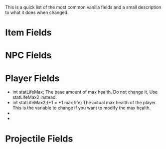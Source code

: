 This is a quick list of the most common vanilla fields and a small description to what it does when changed.

# Item Fields

# NPC Fields

# Player Fields
* int statLifeMax; The base amount of max health. Do not change it, Use statLifeMax2 instead.
* int statLifeMax2;(+1 = +1 max life) The actual max health of the player. This is the variable to change if you want to modify the max health.
* 
* 

# Projectile Fields